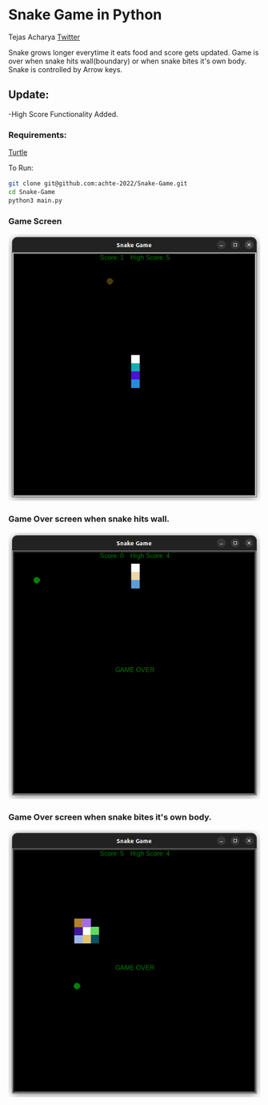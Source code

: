 # Snake Game in Python

Tejas Acharya
[Twitter](https://twitter.com/achte_te)

Snake grows longer everytime it eats food and score gets updated. Game is over when snake hits wall(boundary) or when snake bites it's own body. Snake is controlled by Arrow keys.

## Update:

-High Score Functionality Added.


### Requirements:
[Turtle](https://docs.python.org/3/library/turtle.html)


To Run:
```sh
git clone git@github.com:achte-2022/Snake-Game.git
cd Snake-Game
python3 main.py
```

### Game Screen
![Game Screen](images/normal_game.png)

### Game Over screen when snake hits wall.
![GAME OVER](images/wall_hit.png)

### Game Over screen when snake bites it's own body.
![GAME OVER](images/tail_bite.png)
